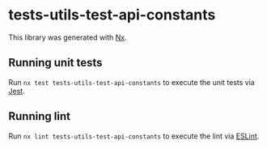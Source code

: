 # tests-utils-test-api-constants

This library was generated with [Nx](https://nx.dev).

## Running unit tests

Run `nx test tests-utils-test-api-constants` to execute the unit tests via [Jest](https://jestjs.io).

## Running lint

Run `nx lint tests-utils-test-api-constants` to execute the lint via [ESLint](https://eslint.org/).
